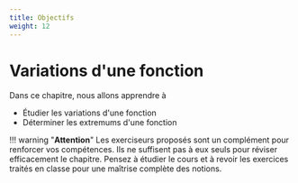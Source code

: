 ```yaml
---
title: Objectifs
weight: 12
---
```


# Variations d'une fonction

Dans ce chapitre, nous allons apprendre à

* Étudier les variations d'une fonction
* Déterminer les extremums d'une fonction

!!! warning "**Attention**" 
    Les exerciseurs proposés sont un complément pour renforcer vos compétences. Ils ne suffisent pas à eux seuls pour réviser efficacement le chapitre. Pensez à étudier le cours et à revoir les exercices traités en classe pour une maîtrise complète des notions.